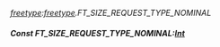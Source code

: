 _[freetype](../../modules/freetype/freetype-module.md):[freetype](../../modules/freetype/freetype-module.md).FT\_SIZE\_REQUEST\_TYPE\_NOMINAL_
##### Const FT\_SIZE\_REQUEST\_TYPE\_NOMINAL:[Int](../../modules/wonkey/wonkey-types-int.md)

